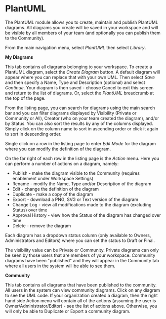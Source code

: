 # PlantUML

The PlantUML module allows you to create, maintain and publish PlantUML diagrams.  All diagrams you create will be saved in your workspace and will be visible by all members of your team (and optionally you can publish them to the Community). &#x20;

From the main navigation menu, select _PlantUML_ then select _Library_. &#x20;

**My Diagrams**

This tab contains all diagrams belonging to your workspace.  To create a PlantUML diagram, select the _Create Diagram_ button.  A default diagram will appear where you can replace that with your own UML.  Then select _Save_ and then specify a Name, Type and Description (optional) and select _Continue_.  Your diagram is then saved - choose Cancel to exit this screen and return to the list of diagrams.  Or, select the _PlantUML_ breadcrumb at the top of the page.

From the listing page, you can search for diagrams using the main search bar and you can filter diagrams displayed by Visibility (Private or Community or All), Creator (who on your team created the diagram), and/or by Status.  You can also sort the results by any of the columns displayed.  Simply click on the column name to sort in ascending order or click it again to sort in descending order.

Single click on a row in the listing page to enter _Edit Mode_ for the diagram where you can modify the definition of the diagram.

On the far right of each row in the listing page is the _Action_ menu.  Here you can perform a number of actions on a diagram, namely:

* Publish - make the diagram visible to the Community (requires enablement under Workspace Settings)
* Rename - modify the Name, Type and/or Description of the diagram
* Edit - change the definition of the diagram
* Duplicate - make a copy of the diagram
* Export - download a PNG, SVG or Text version of the diagram
* Change Log - view all modifications made to the diagram (excluding Status) over time
* Approval History - view how the Status of the diagram has changed over time
* Delete - remove the diagram

Each diagram has a dropdown status column (only available to Owners, Administrators and Editors) where you can set the status to Draft or Final.

The visibility value can be Private or Community.  Private diagrams can only be seen by those users that are members of your workspace. Community diagrams have been "published" and they will appear in the Community tab where all users in the system will be able to see them.

**Community**

This tab contains all diagrams that have been published to the community.  All users in the system can view community diagrams.  Click on any diagram to see the UML code.  If your organization created a diagram, then the right hand side Action  menu will contain all of the actions (assuming the user is Owner/Administrator/Editor) - see the list of actions above.  Otherwise, you will only be able to Duplicate or Export a community diagram.
